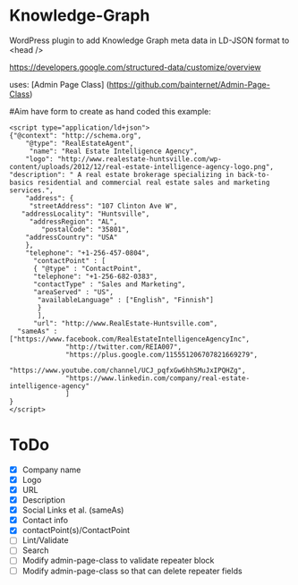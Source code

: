 # Knowledge-Graph
WordPress plugin to add Knowledge Graph meta data in LD-JSON format to &lt;head />

https://developers.google.com/structured-data/customize/overview

uses: [Admin Page Class] (https://github.com/bainternet/Admin-Page-Class)

#Aim 
have form to create as hand coded this example:
```
<script type="application/ld+json">
{"@context": "http://schema.org",
    "@type": "RealEstateAgent",
     "name": "Real Estate Intelligence Agency",
    "logo": "http://www.realestate-huntsville.com/wp-content/uploads/2012/12/real-estate-intelligence-agency-logo.png",
"description": " A real estate brokerage specializing in back-to-basics residential and commercial real estate sales and marketing services.",
    "address": {
     "streetAddress": "107 Clinton Ave W",
   "addressLocality": "Huntsville",
     "addressRegion": "AL",
        "postalCode": "35801",
    "addressCountry": "USA"
    },
    "telephone": "+1-256-457-0804",
      "contactPoint" : [
      { "@type" : "ContactPoint",
      "telephone": "+1-256-682-0383",
      "contactType" : "Sales and Marketing",
      "areaServed" : "US",
       "availableLanguage" : ["English", "Finnish"]
       }
       ],
      "url": "http://www.RealEstate-Huntsville.com",
  "sameAs" : ["https://www.facebook.com/RealEstateIntelligenceAgencyInc",
              "http://twitter.com/REIA007",
              "https://plus.google.com/115551206707821669279",
              "https://www.youtube.com/channel/UCJ_pqfxGw6hhSMuJxIPQHZg",
              "https://www.linkedin.com/company/real-estate-intelligence-agency"
              ]
}
</script>	
```
# ToDo
- [x] Company name
- [x] Logo
- [x] URL
- [x] Description
- [x] Social Links et al. (sameAs)
- [x] Contact info
- [x] contactPoint(s)/ContactPoint
- [ ] Lint/Validate
- [ ] Search
- [ ] Modify admin-page-class to validate repeater block
- [ ] Modify admin-page-class so that can delete repeater fields
